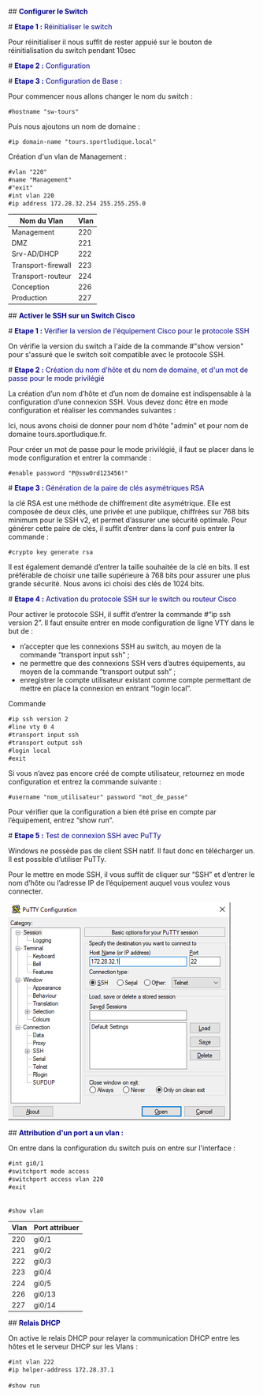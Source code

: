 ##<span style="color: darkblue"> **Configurer le Switch**

#<span style="color: darkblue"> **Etape 1 :** Réinitialiser le switch

Pour réinitialiser il nous suffit de rester appuié sur le bouton de réinitialisation du switch pendant 10sec

#<span style="color: darkblue"> **Etape 2 :** Configuration

#<span style="color: darkblue"> **Etape 3 :** Configuration de Base :

Pour commencer nous allons changer le nom du switch :

    #hostname "sw-tours"

Puis nous ajoutons un nom de domaine : 

    #ip domain-name "tours.sportludique.local"

Création d'un vlan de Management :

    #vlan "220"
    #name "Management"
    #"exit"
    #int vlan 220
    #ip address 172.28.32.254 255.255.255.0


| Nom du Vlan | Vlan |
|-|-|
| Management | 220 |
| DMZ | 221 |
| Srv-AD/DHCP | 222 |
| Transport-firewall | 223 |
| Transport-routeur | 224 |
| Conception | 226 |
| Production | 227 |


##<span style="color: darkblue"> **Activer le SSH sur un Switch Cisco**

#<span style="color: darkblue"> **Etape 1 :** Vérifier la version de l'équipement Cisco pour le protocole SSH

On vérifie la version du switch a l'aide de la commande #"show version" pour s'assuré que le switch soit compatible avec le protocole SSH.

#<span style="color: darkblue"> **Etape 2 :** Création du nom d'hôte et du nom de domaine, et d'un mot de passe pour le mode privilégié

La création d’un nom d’hôte et d’un nom de domaine est indispensable à la configuration d’une connexion SSH. Vous devez donc être en mode configuration et réaliser les commandes suivantes :

<screen>

Ici, nous avons choisi de donner pour nom d’hôte "admin" et pour nom de domaine tours.sportludique.fr.

Pour créer un mot de passe pour le mode privilégié, il faut se placer dans le mode configuration et entrer la commande :

    #enable password "P@ssw0rd123456!"

#<span style="color: darkblue"> **Etape 3 :** Génération de la paire de clés asymétriques RSA

la clé RSA est une méthode de chiffrement dite asymétrique. Elle est composée de deux clés, une privée et une publique, chiffrées sur 768 bits minimum pour le SSH v2, et permet d’assurer une sécurité optimale. Pour générer cette paire de clés, il suffit d’entrer dans la conf puis entrer la commande :

    #crypto key generate rsa

Il est également demandé d’entrer la taille souhaitée de la clé en bits. Il est préférable de choisir une taille supérieure à 768 bits pour assurer une plus grande sécurité. Nous avons ici choisi des clés de 1024 bits.

#<span style="color: darkblue"> **Etape 4 :** Activation du protocole SSH sur le switch ou routeur Cisco

Pour activer le protocole SSH, il suffit d’entrer la commande #“ip ssh version 2”. Il faut ensuite entrer en mode configuration de ligne VTY dans le but de :

- n’accepter que les connexions SSH au switch, au moyen de la commande “transport input ssh” ;
- ne permettre que des connexions SSH vers d’autres équipements, au moyen de la commande “transport output ssh” ;
- enregistrer le compte utilisateur existant comme compte permettant de mettre en place la connexion en entrant “login local”.

Commande

    #ip ssh version 2
    #line vty 0 4
    #transport input ssh
    #transport output ssh
    #login local
    #exit

Si vous n’avez pas encore créé de compte utilisateur, retournez en mode configuration et entrez la commande suivante :

    #username "nom_utilisateur" password "mot_de_passe"

Pour vérifier que la configuration a bien été prise en compte par l’équipement, entrez “show run”.

#<span style="color: darkblue"> **Etape 5 :** Test de connexion SSH avec PuTTy

Windows ne possède pas de client SSH natif. Il faut donc en télécharger un. Il est possible d’utiliser PuTTy.

Pour le mettre en mode SSH, il vous suffit de cliquer sur “SSH” et d’entrer le nom d’hôte ou l’adresse IP de l’équipement auquel vous voulez vous connecter.

![Putty configuration](img/Putty_conf.PNG)


##<span style="color: darkblue"> **Attribution d'un port a un vlan :**

On entre dans la configuration du switch puis on entre sur l'interface : 

    #int gi0/1
    #switchport mode access
    #switchport access vlan 220
    #exit


    #show vlan


| Vlan | Port attribuer |
|-|-|
| 220 | gi0/1 |
| 221 | gi0/2 |
| 222 | gi0/3 |
| 223 | gi0/4 |
| 224 | gi0/5 |
| 226 | gi0/13 |
| 227 | gi0/14 |


##<span style="color: darkblue"> **Relais DHCP**

On active le relais DHCP pour relayer la communication DHCP entre les hôtes et le serveur DHCP sur les Vlans :

    #int vlan 222
    #ip helper-address 172.28.37.1

    #show run